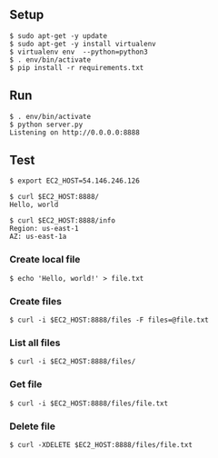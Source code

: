 ## Setup

```
$ sudo apt-get -y update
$ sudo apt-get -y install virtualenv
$ virtualenv env  --python=python3
$ . env/bin/activate
$ pip install -r requirements.txt
```

## Run

```
$ . env/bin/activate
$ python server.py 
Listening on http://0.0.0.0:8888
```

## Test

```
$ export EC2_HOST=54.146.246.126
```

```
$ curl $EC2_HOST:8888/
Hello, world
```

```
$ curl $EC2_HOST:8888/info
Region: us-east-1
AZ: us-east-1a
```

### Create local file

```
$ echo 'Hello, world!' > file.txt
```

### Create files

```
$ curl -i $EC2_HOST:8888/files -F files=@file.txt
```

### List all files

```
$ curl -i $EC2_HOST:8888/files/
```

### Get file

```
$ curl -i $EC2_HOST:8888/files/file.txt
```

### Delete file

```
$ curl -XDELETE $EC2_HOST:8888/files/file.txt
```
